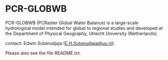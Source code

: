 PCR-GLOBWB
==========

PCR-GLOBWB (PCRaster Global Water Balance) is a large-scale hydrological model intended for global to regional studies and developed at the Department of Physical Geography, Utrecht University (Netherlands).

contact: Edwin Sutanudjaja (E.H.Sutanudjaja@uu.nl).

Please also see the file README.txt.
